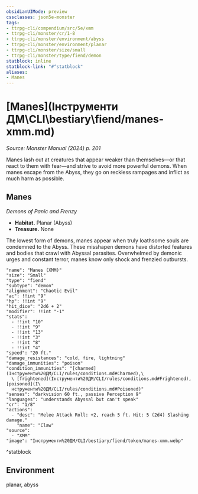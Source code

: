 ```yaml
---
obsidianUIMode: preview
cssclasses: json5e-monster
tags:
- ttrpg-cli/compendium/src/5e/xmm
- ttrpg-cli/monster/cr/1-8
- ttrpg-cli/monster/environment/abyss
- ttrpg-cli/monster/environment/planar
- ttrpg-cli/monster/size/small
- ttrpg-cli/monster/type/fiend/demon
statblock: inline
statblock-link: "#^statblock"
aliases:
- Manes
---
```

# [Manes](Інструменти ДМ\CLI\bestiary\fiend/manes-xmm.md)
*Source: Monster Manual (2024) p. 201*  

Manes lash out at creatures that appear weaker than themselves—or that react to them with fear—and strive to avoid more powerful demons. When manes escape from the Abyss, they go on reckless rampages and inflict as much harm as possible.

## Manes

*Demons of Panic and Frenzy*

- **Habitat.** Planar (Abyss)  
- **Treasure.** None  

The lowest form of demons, manes appear when truly loathsome souls are condemned to the Abyss. These misshapen demons have distorted features and bodies that crawl with Abyssal parasites. Overwhelmed by demonic urges and constant terror, manes know only shock and frenzied outbursts.

```statblock
"name": "Manes (XMM)"
"size": "Small"
"type": "fiend"
"subtype": "demon"
"alignment": "Chaotic Evil"
"ac": !!int "9"
"hp": !!int "9"
"hit_dice": "2d6 + 2"
"modifier": !!int "-1"
"stats":
  - !!int "10"
  - !!int "9"
  - !!int "13"
  - !!int "3"
  - !!int "8"
  - !!int "4"
"speed": "20 ft."
"damage_resistances": "cold, fire, lightning"
"damage_immunities": "poison"
"condition_immunities": "[charmed](Інструменти%20ДМ/CLI/rules/conditions.md#Charmed),\
  \ [frightened](Інструменти%20ДМ/CLI/rules/conditions.md#Frightened), [poisoned](І\
  нструменти%20ДМ/CLI/rules/conditions.md#Poisoned)"
"senses": "darkvision 60 ft., passive Perception 9"
"languages": "understands Abyssal but can't speak"
"cr": "1/8"
"actions":
  - "desc": "Melee Attack Roll: +2, reach 5 ft. Hit: 5 (2d4) Slashing damage."
    "name": "Claw"
"source":
  - "XMM"
"image": "Інструменти%20ДМ/CLI/bestiary/fiend/token/manes-xmm.webp"
```
^statblock

## Environment

planar, abyss